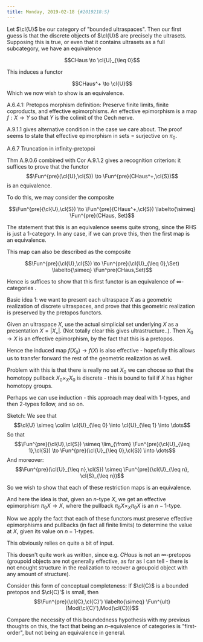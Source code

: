 ```yaml
---
title: Monday, 2019-02-18 {#2019218:S}
---
```

Let $\cl{U}$ be our category of "bounded ultraspaces". Then our first
guess is that the discrete objects of $\cl{U}$ are precisely the
ultrasets. Supposing this is true, or even that it contains ultrasets as
a full subcategory, we have an equivalence

$$CHaus \to \cl{U}_{\leq 0}$$

This induces a functor

$$CHaus^+ \to \cl{U}$$ Which we now wish to show is an equivalence.

A.6.4.1: Pretopos morphism definition: Preserve finite limits, finite
coproducts, and effective epimorphisms. An effective epimorphism is a
map $f: X \to Y$ so that $Y$ is the colimit of the Cech nerve.

A.9.1.1 gives alternative condition in the case we care about. The proof
seems to state that effective epimorphism in sets = surjective on
$\pi_0$.

A.6.7 Truncation in infinity-pretopoi

Thm A.9.0.6 combined with Cor A.9.1.2 gives a recognition criterion: it
suffices to prove that the functor
$$\Fun^{pre}(\cl{U},\cl{S}) \to \Fun^{pre}(CHaus^+,\cl{S})$$ is an
equivalence.

To do this, we may consider the composite

$$\Fun^{pre}(\cl{U},\cl{S}) \to \Fun^{pre}(CHaus^+,\cl{S}) \labelto{\simeq} \Fun^{pre}(CHaus, Set)$$

The statement that this is an equivalence seems quite strong, since the
RHS is just a 1-category. In any case, if we can prove this, then the
first map is an equivalence.

This map can also be described as the composite

$$\Fun^{pre}(\cl{U},\cl{S}) \to \Fun^{pre}(\cl{U}_{\leq 0},\Set) \labelto{\simeq} \Fun^pre(CHaus,Set)$$

Hence is suffices to show that this first functor is an equivalence of
$\infty$-categories .

Basic idea 1: we want to present each ultraspace $X$ as a geometric
realization of discrete ultraspaces, and prove that this geometric
realization is preserved by the pretopos functors.

Given an ultraspace $X$, use the actual simplicial set underlying $X$ as
a presentation $X = |X_\bullet|$. (Not totally clear this gives
ultrastructure..). Then $X_0 \to X$ is an effective epimorphism, by the
fact that this is a pretopos.

Hence the induced map $f(X_0) \to f(X)$ is also effective - hopefully
this allows us to transfer forward the rest of the geometric realization
as well.

Problem with this is that there is really no set $X_0$ we can choose so
that the homotopy pullback $X_0 \times_X X_0$ is discrete - this is
bound to fail if $X$ has higher homotopy groups.

Perhaps we can use induction - this approach may deal with $1$-types,
and then $2$-types follow, and so on.

Sketch: We see that
$$\cl{U} \simeq \colim \cl{U}_{\leq 0} \into \cl{U}_{\leq 1} \into \dots$$
So that
$$\Fun^{pre}(\cl{U},\cl{S}) \simeq \lim_{\from} \Fun^{pre}(\cl{U}_{\leq 1},\cl{S}) \to \Fun^{pre}(\cl{U}_{\leq 0},\cl{S}) \into \dots$$
And moreover:
$$\Fun^{pre}(\cl{U}_{\leq n},\cl{S}) \simeq \Fun^{pre}(\cl{U}_{\leq n}, \cl{S}_{\leq n})$$

So we wish to show that each of these restriction maps is an
equivalence.

And here the idea is that, given an $n$-type $X$, we get an effective
epimorphism $\pi_0 X \to X$, where the pullback
$\pi_0X \times_X \pi_0 X$ is an $n-1$-type.

Now we apply the fact that each of these functors must preserve
effective epimorphisms and pullbacks (in fact all finite limits) to
determine the value at $X$, given its value on $n-1$-types.

This obviously relies on quite a bit of input.

This doesn't quite work as written, since e.g. $CHaus$ is not an
$\infty$-pretopos (groupoid objects are not generally effective, as far
as I can tell - there is not enought structure in the realization to
recover a groupoid object with any amount of structure).

Consider this form of conceptual completeness: If $\cl{C}$ is a bounded
pretopos and $\cl{C}'$ is small, then
$$\Fun^{pre}(\cl{C},\cl{C}') \labelto{\simeq} \Fun^{ult}(Mod(\cl{C}'),Mod(\cl{C}))$$

Compare the necessity of this boundedness hypothesis with my previous
thoughts on this, the fact that being an $n$-equivalence of categories
is \"first-order\", but not being an equivalence in general.
